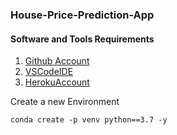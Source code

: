 ### House-Price-Prediction-App

#### Software and Tools Requirements

1. [Github Account](https://github.com)
2. [VSCodeIDE](https://code.visualstudio.com/)
3. [HerokuAccount](https://heroku.com)


Create a new Environment 
```
conda create -p venv python==3.7 -y
```